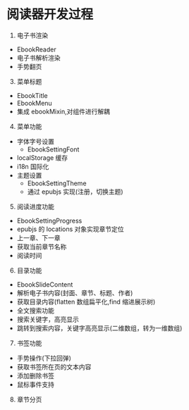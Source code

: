 # 阅读器开发过程

1. 电子书渲染

- EbookReader
- 电子书解析渲染
- 手势翻页

3. 菜单标题

- EbookTitle
- EbookMenu
- 集成 ebookMixin,对组件进行解耦

4. 菜单功能

- 字体字号设置
  - EbookSettingFont
- localStorage 缓存
- i18n 国际化
- 主题设置
  - EbookSettingTheme
  - 通过 epubjs 实现(注册，切换主题)

5. 阅读进度功能

- EbookSettingProgress
- epubjs 的 locations 对象实现章节定位
- 上一章、下一章
- 获取当前章节名称
- 阅读时间

6. 目录功能

- EbookSlideContent
- 解析电子书内容(封面、章节、标题、作者)
- 获取目录内容(flatten 数组扁平化,find 缩进展示树)
- 全文搜索功能
- 搜索关键字，高亮显示
- 跳转到搜索内容，关键字高亮显示(二维数组，转为一维数组)

7. 书签功能

- 手势操作(下拉回弹)
- 获取书签所在页的文本内容
- 添加删除书签
- 鼠标事件支持

8. 章节分页
